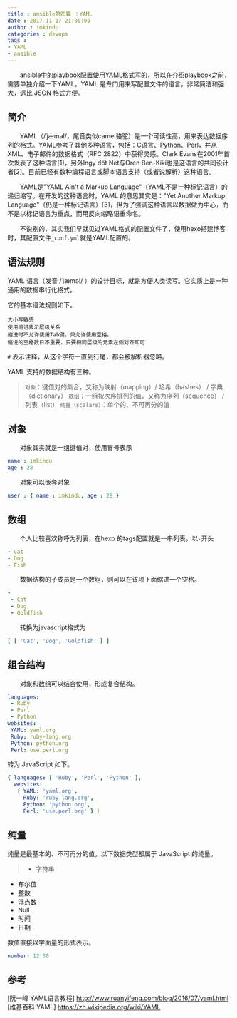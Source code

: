 ```yaml
---
title : ansible第四篇 ：YAML
date : 2017-11-17 21:00:00
author : imkindu
categories : devops
tags :
- YAML
- ansible
---
```


　　ansible中的playbook配置使用YAML格式写的，所以在介绍playbook之前，需要单独介绍一下YAML。YAML 是专门用来写配置文件的语言，非常简洁和强大，远比 JSON 格式方便。

<!--more-->


## 简介

　　YAML（/ˈjæməl/，尾音类似camel骆驼）是一个可读性高，用来表达数据序列的格式。YAML参考了其他多种语言，包括：C语言、Python、Perl，并从XML、电子邮件的数据格式（RFC 2822）中获得灵感。Clark Evans在2001年首次发表了这种语言[1]，另外Ingy döt Net与Oren Ben-Kiki也是这语言的共同设计者[2]。目前已经有数种编程语言或脚本语言支持（或者说解析）这种语言。

　　YAML是"YAML Ain't a Markup Language"（YAML不是一种标记语言）的递归缩写。在开发的这种语言时，YAML 的意思其实是："Yet Another Markup Language"（仍是一种标记语言）[3]，但为了强调这种语言以数据做为中心，而不是以标记语言为重点，而用反向缩略语重命名。

　　不说别的，其实我们早就见过YAML格式的配置文件了，使用hexo搭建博客时，其配置文件`_conf.yml`就是YAML配置的。

## 语法规则


YAML 语言（发音 /ˈjæməl/ ）的设计目标，就是方便人类读写。它实质上是一种通用的数据串行化格式。

它的基本语法规则如下。

``` text
大小写敏感
使用缩进表示层级关系
缩进时不允许使用Tab键，只允许使用空格。
缩进的空格数目不重要，只要相同层级的元素左侧对齐即可
```

`#` 表示注释，从这个字符一直到行尾，都会被解析器忽略。

YAML 支持的数据结构有三种。

> `对象`：键值对的集合，又称为映射（mapping）/ 哈希（hashes） / 字典（dictionary）
`数组`：一组按次序排列的值，又称为序列（sequence） / 列表（list）
`纯量（scalars）`：单个的、不可再分的值



## 对象

　　对象其实就是一组键值对，使用冒号表示

``` yaml
name : imkindu
age : 28
```

　　对象可以嵌套对象

``` yaml
user : { name : imkindu, age : 28 }
```

## 数组

　　个人比较喜欢称呼为列表，在hexo 的tags配置就是一串列表，以`-`开头

``` yaml
- Cat
- Dog
- Fish
```

　　数据结构的子成员是一个数组，则可以在该项下面缩进一个空格。

``` yaml
-
 - Cat
 - Dog
 - Goldfish
```

　　转换为javascript格式为

``` yaml
[ [ 'Cat', 'Dog', 'Goldfish' ] ]
```


## 组合结构

　　对象和数组可以结合使用，形成复合结构。

``` yaml
languages:
 - Ruby
 - Perl
 - Python 
websites:
 YAML: yaml.org 
 Ruby: ruby-lang.org 
 Python: python.org 
 Perl: use.perl.org 
```

转为 JavaScript 如下。

``` yaml
{ languages: [ 'Ruby', 'Perl', 'Python' ],
  websites: 
   { YAML: 'yaml.org',
     Ruby: 'ruby-lang.org',
     Python: 'python.org',
     Perl: 'use.perl.org' } }
```


## 纯量

纯量是最基本的、不可再分的值。以下数据类型都属于 JavaScript 的纯量。

> - 字符串
- 布尔值
- 整数
- 浮点数
- Null
- 时间
- 日期

数值直接以字面量的形式表示。

``` yaml
number: 12.30
```

## 参考


[阮一峰 YAML语言教程] http://www.ruanyifeng.com/blog/2016/07/yaml.html
[维基百科 YAML] https://zh.wikipedia.org/wiki/YAML